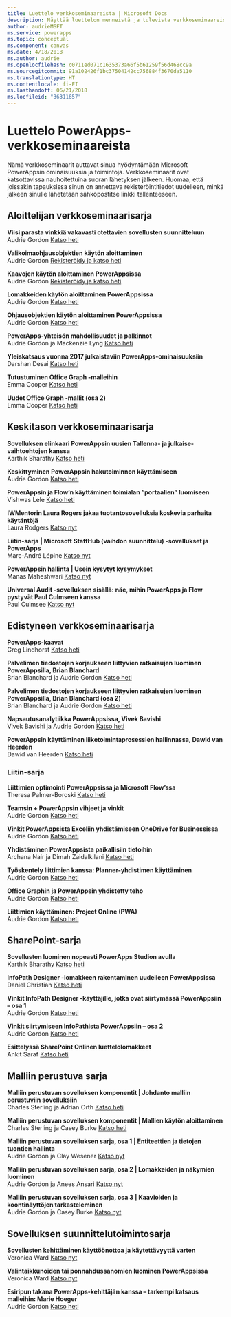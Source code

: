 ```yaml
---
title: Luettelo verkkoseminaareista | Microsoft Docs
description: Näyttää luettelon menneistä ja tulevista verkkoseminaareista, mukaan lukien niiden ajan, päivämäärän ja käsitellyt aiheet.
author: audrieMSFT
ms.service: powerapps
ms.topic: conceptual
ms.component: canvas
ms.date: 4/18/2018
ms.author: audrie
ms.openlocfilehash: c0711ed071c1635373a66f5b61259f56d468cc9a
ms.sourcegitcommit: 91a102426f1bc37504142cc756884f3670da5110
ms.translationtype: HT
ms.contentlocale: fi-FI
ms.lasthandoff: 06/21/2018
ms.locfileid: "36311657"
---
```

# <a name="powerapps-webinar-listing"></a>Luettelo PowerApps-verkkoseminaareista #
Nämä verkkoseminaarit auttavat sinua hyödyntämään Microsoft PowerAppsin ominaisuuksia ja toimintoja. Verkkoseminaarit ovat katsottavissa nauhoitettuina suoran lähetyksen jälkeen. Huomaa, että joissakin tapauksissa sinun on annettava rekisteröintitiedot uudelleen, minkä jälkeen sinulle lähetetään sähköpostitse linkki tallenteeseen. 

## <a name="beginner-webinar-series"></a>Aloittelijan verkkoseminaarisarja ##
**Viisi parasta vinkkiä vakavasti otettavien sovellusten suunnitteluun**
<br>Audrie Gordon [Katso heti](https://powerusers.microsoft.com/t5/Live-Events-and-Webinars/Top-5-tips-for-designing-and-building-PowerApps-that-mean/m-p/116843)

**Valikoimaohjausobjektien käytön aloittaminen**
<br>Audrie Gordon [Rekisteröidy ja katso heti](https://info.microsoft.com/US-EAD-WBNR-FY17-02Feb-28-GettingStartedwithPowerAppsGalleries300759_01Registration-ForminBody.html)

**Kaavojen käytön aloittaminen PowerAppsissa**
<br>Audrie Gordon [Rekisteröidy ja katso heti](https://info.microsoft.com/US-EAD-WBNR-FY17-03Mar-14-GettingStartedwithPowerAppsFormulas300770_01Registration-ForminBody.html)

**Lomakkeiden käytön aloittaminen PowerAppsissa**
<br>Audrie Gordon [Katso heti](https://powerusers.microsoft.com/t5/Live-Events-and-Webinars/Getting-Started-with-PowerApp-Forms/m-p/116842)

**Ohjausobjektien käytön aloittaminen PowerAppsissa**
<br>Audrie Gordon [Katso heti](https://powerusers.microsoft.com/t5/Live-Events-and-Webinars/Introduction-to-PowerApps-Controls/m-p/116844)

**PowerApps-yhteisön mahdollisuudet ja palkinnot**
<br> Audrie Gordon ja Mackenzie Lyng [Katso heti](https://powerusers.microsoft.com/t5/Live-Events-and-Webinars/PowerApps-Community-Opportunities-and-Rewards/m-p/116856)

**Yleiskatsaus vuonna 2017 julkaistaviin PowerApps-ominaisuuksiin**
<br>Darshan Desai [Katso heti](https://powerusers.microsoft.com/t5/Live-Events-and-Webinars/Overview-of-PowerApps-Feature-Releases-for-2017/m-p/116858)

**Tutustuminen Office Graph -malleihin**
<br>Emma Cooper [Katso heti](https://powerusers.microsoft.com/t5/Live-Events-and-Webinars/Getting-Started-New-Office-Graph-Templates-Part-1-by-Emma-Cooper/m-p/81860)

**Uudet Office Graph -mallit (osa 2)**
<br>Emma Cooper [Katso heti](https://powerusers.microsoft.com/t5/Live-Events-and-Webinars/Getting-Started-New-Office-Graph-Templates-Part-2-by-Emma-Cooper/m-p/116840)

## <a name="intermediate-webinar-series"></a>Keskitason verkkoseminaarisarja ##
**Sovelluksen elinkaari PowerAppsin uusien Tallenna- ja julkaise-vaihtoehtojen kanssa**
<br>Karthik Bharathy [Katso heti](https://powerusers.microsoft.com/t5/Live-Events-and-Webinars/Application-LIfecycle-with-the-new-Save-and-publish-options-in/m-p/116860)

**Keskittyminen PowerAppsin hakutoiminnon käyttämiseen**
<br>Audrie Gordon [Katso heti](https://powerusers.microsoft.com/t5/Live-Events-and-Webinars/PowerApps-Focus-on-Using-the-Lookup-Function/m-p/116866)

**PowerAppsin ja Flow’n käyttäminen toimialan ”portaalien” luomiseen**
<br>Vishwas Lele [Katso heti](https://powerusers.microsoft.com/t5/Live-Events-and-Webinars/Using-PowerApps-and-Flow-to-create-Line-of-Business-portals-by/m-p/116869)

**IWMentorin Laura Rogers jakaa tuotantosovelluksia koskevia parhaita käytäntöjä**
<br>Laura Rodgers [Katso nyt](https://powerusers.microsoft.com/t5/Live-Events-and-Webinars/Laura-Rogers-from-IWMentor-Shares-Best-Practices-for-Production/m-p/116871)

**Liitin-sarja | Microsoft StaffHub (vaihdon suunnittelu) -sovellukset ja PowerApps**
<br>Marc-André Lépine [Katso nyt](https://powerusers.microsoft.com/t5/Live-Events-and-Webinars/Connector-Series-Shift-Scheduling-Apps-with-PowerApps-StaffHub/m-p/122036)

**PowerAppsin hallinta | Usein kysytyt kysymykset**
<br>Manas Maheshwari [Katso nyt](https://powerusers.microsoft.com/t5/Live-Events-and-Webinars/PowerApps-Administration-FAQ/m-p/127369#M44)

**Universal Audit -sovelluksen sisällä: näe, mihin PowerApps ja Flow pystyvät Paul Culmseen kanssa**
<br>Paul Culmsee [Katso nyt](https://powerusers.microsoft.com/t5/Live-Events-and-Webinars/Inside-the-Universal-Audit-App-See-what-PowerApps-and-Flow-are/m-p/127370#M45)

## <a name="advanced-webinar-series"></a>Edistyneen verkkoseminaarisarja ##
**PowerApps-kaavat**
<br>Greg Lindhorst [Katso heti](https://powerusers.microsoft.com/t5/Live-Events-and-Webinars/Deep-dive-on-formulas-by-Greg-Lindhorst/m-p/116899)

**Palvelimen tiedostojen korjaukseen liittyvien ratkaisujen luominen PowerAppsilla, Brian Blanchard**
<br>Brian Blanchard ja Audrie Gordon [Katso heti](https://powerusers.microsoft.com/t5/Live-Events-and-Webinars/Building-Server-Patching-Solutions-with-PowerApps-by-Brian/m-p/116901)

**Palvelimen tiedostojen korjaukseen liittyvien ratkaisujen luominen PowerAppsilla, Brian Blanchard (osa 2)**
<br>Brian Blanchard ja Audrie Gordon [Katso heti](https://powerusers.microsoft.com/t5/Live-Events-and-Webinars/Building-Server-Patching-Solutions-with-PowerApps-by-Brian/m-p/116902)

**Napsautusanalytiikka PowerAppsissa, Vivek Bavishi**
<br>Vivek Bavishi ja Audrie Gordon [Katso heti](https://powerusers.microsoft.com/t5/Live-Events-and-Webinars/Click-Through-PowerApps-Analytics-by-Vivek-Bavishi/m-p/116906)

 **PowerAppsin käyttäminen liiketoimintaprosessien hallinnassa, Dawid van Heerden**
<br>Dawid van Heerden [Katso heti](https://powerusers.microsoft.com/t5/Live-Events-and-Webinars/Using-PowerApps-and-Flow-for-Business-Process-Management/m-p/116907)

### <a name="connector-series"></a>Liitin-sarja ###
**Liittimien optimointi PowerAppsissa ja Microsoft Flow’ssa**
<br>Theresa Palmer-Boroski [Katso heti](https://powerusers.microsoft.com/t5/Live-Events-and-Webinars/Optimizing-Connectors-in-PowerApps-and-Microsoft-Flow-by-Theresa/m-p/116874)

**Teamsin + PowerAppsin vihjeet ja vinkit**
<br>Audrie Gordon [Katso heti](https://powerusers.microsoft.com/t5/Live-Events-and-Webinars/Teams-PowerApps-Tips-and-Tricks/m-p/116846)

**Vinkit PowerAppsista Exceliin yhdistämiseen OneDrive for Businessissa**
<br>Audrie Gordon [Katso heti](https://powerusers.microsoft.com/t5/Live-Events-and-Webinars/Pro-tips-for-connecting-to-Excel-from-PowerApps-by-Audrie-Gordon/m-p/116881)

**Yhdistäminen PowerAppsista paikallisiin tietoihin**
<br>Archana Nair ja Dimah Zaidalkilani [Katso heti](https://powerusers.microsoft.com/t5/Live-Events-and-Webinars/Connecting-to-On-Premises-Data-from-PowerApps/m-p/116885)

**Työskentely liittimien kanssa: Planner-yhdistimen käyttäminen**
<br> Audrie Gordon [Katso heti](https://powerusers.microsoft.com/t5/Live-Events-and-Webinars/Using-the-Planner-Connector/m-p/116886)

**Office Graphin ja PowerAppsin yhdistetty teho**
<br>Audrie Gordon [Katso heti](https://powerusers.microsoft.com/t5/Live-Events-and-Webinars/The-Power-of-Office-Graph-with-PowerApps/m-p/116888)

**Liittimien käyttäminen: Project Online (PWA)**
<br>Audrie Gordon [Katso heti](https://powerusers.microsoft.com/t5/Live-Events-and-Webinars/Connecting-to-Project-Online-PWA/m-p/116889)

## <a name="sharepoint-series"></a>SharePoint-sarja ##
**Sovellusten luominen nopeasti PowerApps Studion avulla**
<br>Karthik Bharathy [Katso heti](https://powerusers.microsoft.com/t5/Live-Events-and-Webinars/Rapidly-build-applications-with-PowerApps-Studio/m-p/116849)

**InfoPath Designer -lomakkeen rakentaminen uudelleen PowerAppsissa**
<br>Daniel Christian [Katso heti](https://powerusers.microsoft.com/t5/Live-Events-and-Webinars/Rebuilding-an-InfoPath-Designer-Form/m-p/116909)

**Vinkit InfoPath Designer -käyttäjille, jotka ovat siirtymässä PowerAppsiin – osa 1**
<br>Audrie Gordon [Katso heti](https://powerusers.microsoft.com/t5/Live-Events-and-Webinars/Tips-for-InfoPath-Designers-Transitioning-to-PowerApps-Part-1/m-p/116910)

**Vinkit siirtymiseen InfoPathista PowerAppsiin – osa 2**
<br>Audrie Gordon [Katso heti](https://powerusers.microsoft.com/t5/Live-Events-and-Webinars/Tips-for-InfoPath-Designers-Transitioning-to-PowerApps-Part-2/m-p/116912)

**Esittelyssä SharePoint Onlinen luettelolomakkeet**
<br>Ankit Saraf [Katso heti](https://powerusers.microsoft.com/t5/Live-Events-and-Webinars/Introducing-List-Forms-in-SharePoint-Online/m-p/116916)

## <a name="model-driven-series"></a>Malliin perustuva sarja ##
**Malliin perustuvan sovelluksen komponentit | Johdanto malliin perustuviin sovelluksiin**
<br>Charles Sterling ja Adrian Orth [Katso heti](https://powerusers.microsoft.com/t5/Live-Events-and-Webinars/Model-Driven-App-Series-Introduction-to-Model-Driven-Apps/m-p/116820)

**Malliin perustuvan sovelluksen komponentit | Mallien käytön aloittaminen**
<br>Charles Sterling ja Casey Burke [Katso heti](https://powerusers.microsoft.com/t5/Live-Events-and-Webinars/Understanding-Model-Driven-App-Templates/m-p/116833)

**Malliin perustuvan sovelluksen sarja, osa 1 | Entiteettien ja tietojen tuontien hallinta**
<br>Audrie Gordon ja Clay Wesener [Katso nyt](https://powerusers.microsoft.com/t5/Live-Events-and-Webinars/Model-Driven-App-Components-Part-1-Managing-Entities-and-Data/m-p/116837)

**Malliin perustuvan sovelluksen sarja, osa 2 | Lomakkeiden ja näkymien luominen**
<br>Audrie Gordon ja Anees Ansari [Katso nyt](https://powerusers.microsoft.com/t5/Live-Events-and-Webinars/Model-Driven-App-Components-Part-2-Creating-Forms-and-Views-with/m-p/116838)

**Malliin perustuvan sovelluksen sarja, osa 3 | Kaavioiden ja koontinäyttöjen tarkasteleminen**
<br>Audrie Gordon ja Casey Burke [Katso nyt](https://powerusers.microsoft.com/t5/Live-Events-and-Webinars/Model-Driven-App-Components-Part-3-Exploring-Charts-and/m-p/119732)

## <a name="app-designer-series"></a>Sovelluksen suunnittelutoimintosarja ##
**Sovellusten kehittäminen käyttöönottoa ja käytettävyyttä varten**
<br>Veronica Ward [Katso nyt](https://powerusers.microsoft.com/t5/Live-Events-and-Webinars/Building-Apps-for-Adoption-and-Usability-with-Veronica-Ward/m-p/117625#M38)

**Valintaikkunoiden tai ponnahdussanomien luominen PowerAppsissa**
<br>Veronica Ward [Katso nyt](https://powerusers.microsoft.com/t5/Live-Events-and-Webinars/Building-Dialogs-in-PowerApps-by-Veronica-Ward/m-p/117627#M39)

**Esiripun takana PowerApps-kehittäjän kanssa – tarkempi katsaus malleihin: Marie Hoeger**
<br>Audrie Gordon [Katso heti](https://powerusers.microsoft.com/t5/Live-Events-and-Webinars/Developer-Intro-and-Discussing-Templates/m-p/116848)
